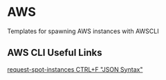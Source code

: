 # AWS
Templates for spawning AWS instances with AWSCLI
## AWS CLI Useful Links
[request-spot-instances CTRL+F "JSON Syntax" ](http://docs.aws.amazon.com/cli/latest/reference/ec2/request-spot-instances.html)
